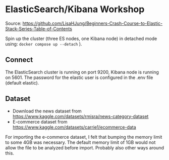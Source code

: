 # ElasticSearch/Kibana Workshop
Source: https://github.com/LisaHJung/Beginners-Crash-Course-to-Elastic-Stack-Series-Table-of-Contents

Spin up the cluster (three ES nodes, one Kibana node) in detached mode using: `docker compose up --detach` ).

## Connect
The ElasticSearch cluster is running on port 9200, Kibana node is running on 5601. The password for the elastic user is configured in the .env file (default elastic).

## Dataset
- Download the news dataset from https://www.kaggle.com/datasets/rmisra/news-category-dataset
- E-commerce dataset from https://www.kaggle.com/datasets/carrie1/ecommerce-data

For importing the e-commerce dataset, I felt that bumping the memory limit to some 4GB was necessary. The default memory limit of 1GB would not allow the file to be analyzed before import. Probably also other ways around this.




